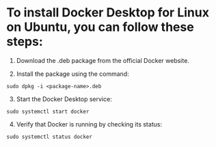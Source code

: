 # To install Docker Desktop for Linux on Ubuntu, you can follow these steps:

1. Download the .deb package from the official Docker website.

2. Install the package using the command: 

```sudo dpkg -i <package-name>.deb```

3. Start the Docker Desktop service:

```sudo systemctl start docker```

4. Verify that Docker is running by checking its status:

```sudo systemctl status docker```

